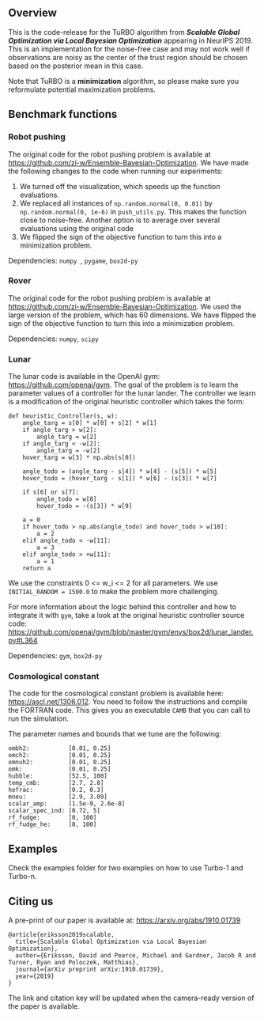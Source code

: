 ## Overview

This is the code-release for the TuRBO algorithm from ***Scalable Global Optimization via Local Bayesian Optimization*** appearing in NeurIPS 2019. This is an implementation for the noise-free case and may not work well if observations are noisy as the center of the trust region should be chosen based on the posterior mean in this case.

Note that TuRBO is a **minimization** algorithm, so please make sure you reformulate potential maximization problems.

## Benchmark functions

### Robot pushing
The original code for the robot pushing problem is available at https://github.com/zi-w/Ensemble-Bayesian-Optimization. We have made the following changes to the code when running our experiments:

1. We turned off the visualization, which speeds up the function evaluations.
2. We replaced all instances of ```np.random.normal(0, 0.01)``` by ```np.random.normal(0, 1e-6)``` in ```push_utils.py```. This makes the function close to noise-free. Another option is to average over several evaluations using the original code
3. We flipped the sign of the objective function to turn this into a minimization problem.

Dependencies: ```numpy ```, ```pygame```, ```box2d-py```

### Rover
The original code for the robot pushing problem is available at https://github.com/zi-w/Ensemble-Bayesian-Optimization. We used the large version of the problem, which has 60 dimensions. We have flipped the sign of the objective function to turn this into a minimization problem.

Dependencies: ```numpy```, ```scipy```

### Lunar

The lunar code is available in the OpenAI gym: https://github.com/openai/gym. The goal of the problem is to learn the parameter values of a controller for the lunar lander. The controller we learn is a modification of the original heuristic controller which takes the form:

```
def heuristic_Controller(s, w):
    angle_targ = s[0] * w[0] + s[2] * w[1]
    if angle_targ > w[2]:
        angle_targ = w[2]
    if angle_targ < -w[2]:
        angle_targ = -w[2]
    hover_targ = w[3] * np.abs(s[0])

    angle_todo = (angle_targ - s[4]) * w[4] - (s[5]) * w[5]
    hover_todo = (hover_targ - s[1]) * w[6] - (s[3]) * w[7]

    if s[6] or s[7]:
        angle_todo = w[8]
        hover_todo = -(s[3]) * w[9]

    a = 0
    if hover_todo > np.abs(angle_todo) and hover_todo > w[10]:
        a = 2
    elif angle_todo < -w[11]:
        a = 3
    elif angle_todo > +w[11]:
        a = 1
    return a
```

We use the constraints 0 <= w_i <= 2 for all parameters. We use ```INITIAL_RANDOM = 1500.0``` to make the problem more challenging.

For more information about the logic behind this controller and how to integrate it with ```gym```, take a look at the original heuristic controller source code: https://github.com/openai/gym/blob/master/gym/envs/box2d/lunar_lander.py#L364

Dependencies: ```gym```, ```box2d-py```

### Cosmological constant
The code for the cosmological constant problem is available here: https://ascl.net/1306.012. You need to follow the instructions and compile the FORTRAN code. This gives you an executable ```CAMB``` that you can call to run the simulation.

The parameter names and bounds that we tune are the following:

```
ombh2:           [0.01, 0.25]
omch2:           [0.01, 0.25]
omnuh2:          [0.01, 0.25]
omk:             [0.01, 0.25]
hubble:          [52.5, 100]
temp_cmb:        [2.7, 2.8]
hefrac:          [0.2, 0.3]
mneu:            [2.9, 3.09]
scalar_amp:      [1.5e-9, 2.6e-8]
scalar_spec_ind: [0.72, 5]
rf_fudge:        [0, 100]
rf_fudge_he:     [0, 100]
```

## Examples
Check the examples folder for two examples on how to use Turbo-1 and Turbo-n.

## Citing us

A pre-print of our paper is available at: https://arxiv.org/abs/1910.01739

```
@article{eriksson2019scalable,
  title={Scalable Global Optimization via Local Bayesian Optimization},
  author={Eriksson, David and Pearce, Michael and Gardner, Jacob R and Turner, Ryan and Poloczek, Matthias},
  journal={arXiv preprint arXiv:1910.01739},
  year={2019}
}
```

The link and citation key will be updated when the camera-ready version of the paper is available.